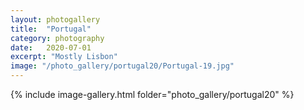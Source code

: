 ```yaml
---
layout: photogallery
title:  "Portugal"
category: photography
date:   2020-07-01
excerpt: "Mostly Lisbon"
image: "/photo_gallery/portugal20/Portugal-19.jpg"
---
```

<!-- ## Berlin Over The Years -->
{% include image-gallery.html folder="photo_gallery/portugal20" %}
